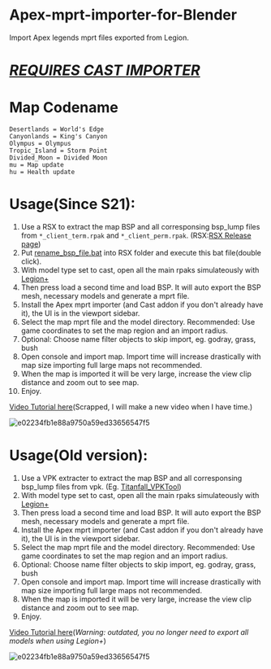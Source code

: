 # Apex-mprt-importer-for-Blender
Import Apex legends mprt files exported from Legion.  

# [*REQUIRES CAST IMPORTER*](https://github.com/dtzxporter/cast)

# Map Codename
```
Desertlands = World's Edge
Canyonlands = King's Canyon
Olympus = Olympus 
Tropic_Island = Storm Point
Divided_Moon = Divided Moon
mu = Map update
hu = Health update

```

# Usage(Since S21):
1. Use a RSX to extract the map BSP and all corresponsing bsp_lump files from `*_client_term.rpak` and `*_client_perm.rpak`. (RSX:[RSX Release page](https://github.com/r-ex/rsx/releases))
2. Put [rename_bsp_file.bat](https://github.com/YOROTSUKI/Apex-mprt-importer-for-Blender/blob/main/rename_bsp_file.bat) into RSX folder and execute this bat file(double click).
3. With model type set to cast, open all the main rpaks simulateously with [Legion+](https://github.com/r-ex/LegionPlus/releases/tag/nightly)
4. Then press load a second time and load BSP. It will auto export the BSP mesh, necessary models and generate a mprt file.
5. Install the Apex mprt importer (and Cast addon if you don't already have it), the UI is in the viewport sidebar.
6. Select the map mprt file and the model directory. Recommended: Use game coordinates to set the map region and an import radius.
7. Optional: Choose name filter objects to skip import, eg. godray, grass, bush
8. Open console and import map. Import time will increase drastically with map size importing full large maps not recommended.
9. When the map is imported it will be very large, increase the view clip distance and zoom out to see map.
10. Enjoy.

[Video Tutorial here](https://drive.google.com/file/d/1ApByE0p5MzVV95dUsQ0seciCA7Cl5WFZ/view?usp=sharing)(Scrapped, I will make a new video when I have time.)


![e02234fb1e88a9750a59ed33656547f5](https://user-images.githubusercontent.com/38115052/143941621-03ecee92-d015-4133-9c09-cf6014160c9c.png)


# Usage(Old version):
1. Use a VPK extracter to extract the map BSP and all corresponsing bsp_lump files from vpk. (Eg. [Titanfall_VPKTool](https://github.com/Wanty5883/Titanfall2/blob/master/tools/Titanfall_VPKTool3.4_Portable.zip))
2. With model type set to cast, open all the main rpaks simulateously with [Legion+](https://github.com/r-ex/LegionPlus)
3. Then press load a second time and load BSP. It will auto export the BSP mesh, necessary models and generate a mprt file.
5. Install the Apex mprt importer (and Cast addon if you don't already have it), the UI is in the viewport sidebar.
6. Select the map mprt file and the model directory. Recommended: Use game coordinates to set the map region and an import radius.
7. Optional: Choose name filter objects to skip import, eg. godray, grass, bush
8. Open console and import map. Import time will increase drastically with map size importing full large maps not recommended.
9. When the map is imported it will be very large, increase the view clip distance and zoom out to see map.
10. Enjoy.

[Video Tutorial here](https://drive.google.com/file/d/1ApByE0p5MzVV95dUsQ0seciCA7Cl5WFZ/view?usp=sharing)(*Warning: outdated, you no longer need to export all models when using Legion+*)


![e02234fb1e88a9750a59ed33656547f5](https://user-images.githubusercontent.com/38115052/143941621-03ecee92-d015-4133-9c09-cf6014160c9c.png)